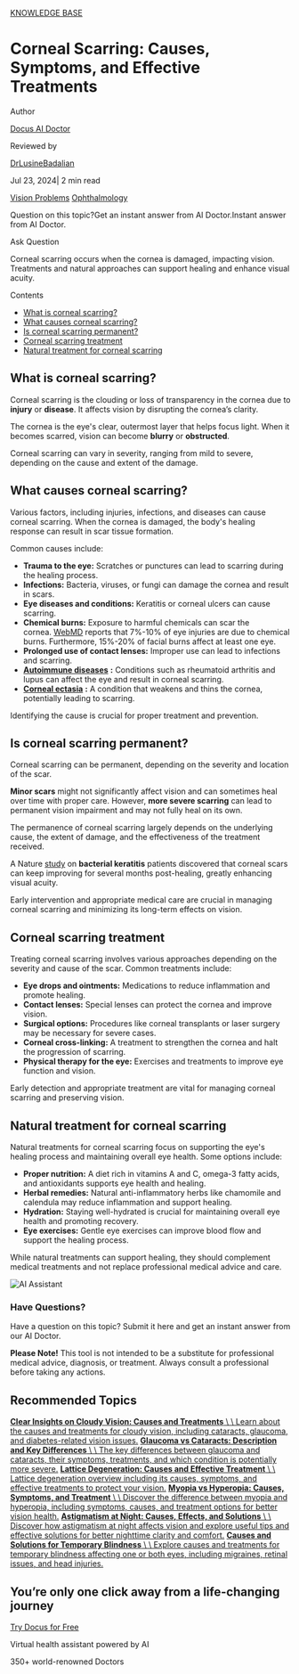 [KNOWLEDGE BASE](https://docus.ai/knowledge-base)

# Corneal Scarring: Causes, Symptoms, and Effective Treatments

Author

[Docus AI Doctor](https://docus.ai/ai-doctor)

Reviewed by

[DrLusineBadalian](https://docus.ai/author/dr-lusine-badalian)

Jul 23, 2024\| 2 min read

[Vision Problems](https://docus.ai/tags/vision-problems) [Ophthalmology](https://docus.ai/tags/ophthalmology)

Question on this topic?Get an instant answer from AI Doctor.Instant answer from AI Doctor.

Ask Question

Corneal scarring occurs when the cornea is damaged, impacting vision. Treatments and natural approaches can support healing and enhance visual acuity.

Contents

- [What is corneal scarring?](https://docus.ai/knowledge-base/corneal-scarring#what-is-corneal-scarring)
- [What causes corneal scarring?](https://docus.ai/knowledge-base/corneal-scarring#what-causes-corneal-scarring)
- [Is corneal scarring permanent?](https://docus.ai/knowledge-base/corneal-scarring#is-corneal-scarring-permanent)
- [Corneal scarring treatment](https://docus.ai/knowledge-base/corneal-scarring#corneal-scarring-treatment)
- [Natural treatment for corneal scarring](https://docus.ai/knowledge-base/corneal-scarring#natural-treatment-for-corneal-scarring)

## What is corneal scarring?

Corneal scarring is the clouding or loss of transparency in the cornea due to **injury** or **disease**. It affects vision by disrupting the cornea’s clarity.

The cornea is the eye's clear, outermost layer that helps focus light. When it becomes scarred, vision can become **blurry** or **obstructed**.

Corneal scarring can vary in severity, ranging from mild to severe, depending on the cause and extent of the damage.

## What causes corneal scarring?

Various factors, including injuries, infections, and diseases can cause corneal scarring. When the cornea is damaged, the body's healing response can result in scar tissue formation.

Common causes include:

- **Trauma to the eye:** Scratches or punctures can lead to scarring during the healing process.
- **Infections:** Bacteria, viruses, or fungi can damage the cornea and result in scars.
- **Eye diseases and conditions:** Keratitis or corneal ulcers can cause scarring.
- **Chemical burns:** Exposure to harmful chemicals can scar the cornea. [WebMD](https://www.webmd.com/eye-health/chemical-eye-burns) reports that 7%-10% of eye injuries are due to chemical burns. Furthermore, 15%-20% of facial burns affect at least one eye.
- **Prolonged use of contact lenses:** Improper use can lead to infections and scarring.
- [**Autoimmune diseases**](https://docus.ai/tags/autoimmune-diseases) **:** Conditions such as rheumatoid arthritis and lupus can affect the eye and result in corneal scarring.
- [**Corneal ectasia**](https://docus.ai/knowledge-base/corneal-ectasia) **:** A condition that weakens and thins the cornea, potentially leading to scarring.

Identifying the cause is crucial for proper treatment and prevention.

## Is corneal scarring permanent?

Corneal scarring can be permanent, depending on the severity and location of the scar.

**Minor scars** might not significantly affect vision and can sometimes heal over time with proper care. However, **more severe scarring** can lead to permanent vision impairment and may not fully heal on its own.

The permanence of corneal scarring largely depends on the underlying cause, the extent of damage, and the effectiveness of the treatment received.

A Nature [study](https://www.nature.com/articles/eye2012270) on **bacterial keratitis** patients discovered that corneal scars can keep improving for several months post-healing, greatly enhancing visual acuity.

Early intervention and appropriate medical care are crucial in managing corneal scarring and minimizing its long-term effects on vision.

## Corneal scarring treatment

Treating corneal scarring involves various approaches depending on the severity and cause of the scar. Common treatments include:

- **Eye drops and ointments:** Medications to reduce inflammation and promote healing.
- **Contact lenses:** Special lenses can protect the cornea and improve vision.
- **Surgical options:** Procedures like corneal transplants or laser surgery may be necessary for severe cases.
- **Corneal cross-linking:** A treatment to strengthen the cornea and halt the progression of scarring.
- **Physical therapy for the eye:** Exercises and treatments to improve eye function and vision.

Early detection and appropriate treatment are vital for managing corneal scarring and preserving vision.

## Natural treatment for corneal scarring

Natural treatments for corneal scarring focus on supporting the eye's healing process and maintaining overall eye health. Some options include:

- **Proper nutrition:** A diet rich in vitamins A and C, omega-3 fatty acids, and antioxidants supports eye health and healing.
- **Herbal remedies:** Natural anti-inflammatory herbs like chamomile and calendula may reduce inflammation and support healing.
- **Hydration:** Staying well-hydrated is crucial for maintaining overall eye health and promoting recovery.
- **Eye exercises:** Gentle eye exercises can improve blood flow and support the healing process.

While natural treatments can support healing, they should complement medical treatments and not replace professional medical advice and care.

![AI Assistant](https://docus.ai/images/small-assistant.png)

### Have Questions?

Have a question on this topic? Submit it here and get an instant answer from our AI Doctor.

**Please Note!** This tool is not intended to be a substitute for professional medical advice, diagnosis, or treatment. Always consult a professional before taking any actions.

## Recommended Topics

[**Clear Insights on Cloudy Vision: Causes and Treatments** \\
\\
Learn about the causes and treatments for cloudy vision, including cataracts, glaucoma, and diabetes-related vision issues.](https://docus.ai/knowledge-base/insights-on-cloudy-vision) [**Glaucoma vs Cataracts: Description and Key Differences** \\
\\
The key differences between glaucoma and cataracts, their symptoms, treatments, and which condition is potentially more severe.](https://docus.ai/knowledge-base/glaucoma-vs-cataracts) [**Lattice Degeneration: Causes and Effective Treatment** \\
\\
Lattice degeneration overview including its causes, symptoms, and effective treatments to protect your vision.](https://docus.ai/knowledge-base/lattice-degeneration) [**Myopia vs Hyperopia: Causes, Symptoms, and Treatment** \\
\\
Discover the difference between myopia and hyperopia, including symptoms, causes, and treatment options for better vision health.](https://docus.ai/knowledge-base/myopia-vs-hyperopia) [**Astigmatism at Night: Causes, Effects, and Solutions** \\
\\
Discover how astigmatism at night affects vision and explore useful tips and effective solutions for better nighttime clarity and comfort.](https://docus.ai/knowledge-base/astigmatism-at-night) [**Causes and Solutions for Temporary Blindness** \\
\\
Explore causes and treatments for temporary blindness affecting one or both eyes, including migraines, retinal issues, and head injuries.](https://docus.ai/knowledge-base/temporary-blindness)

## You’re only one click away from a life-changing journey

[Try Docus for Free](https://my.docus.ai/auth/signup)

Virtual health assistant powered by AI

350+ world-renowned Doctors